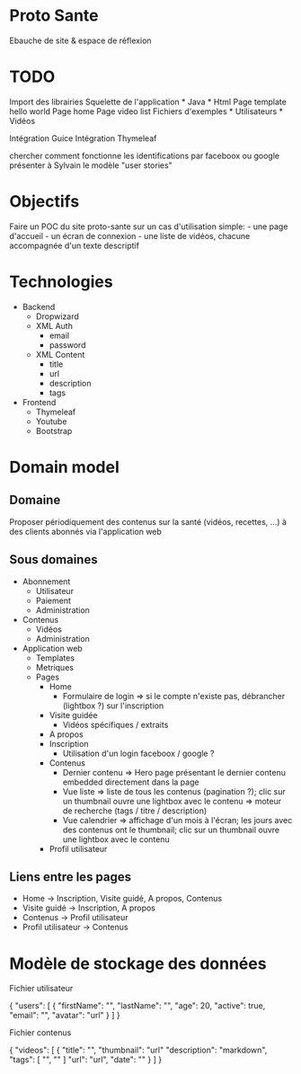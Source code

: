 # Proto Sante

Ebauche de site & espace de réflexion

# TODO

Import des librairies
Squelette de l'application
    * Java
    * Html
Page template hello world
Page home
Page video list
Fichiers d'exemples
    * Utilisateurs
    * Vidéos

Intégration Guice
Intégration Thymeleaf

chercher comment fonctionne les identifications par faceboox ou google
présenter à Sylvain le modèle "user stories"

# Objectifs

Faire un POC du site proto-sante sur un cas d'utilisation simple:
    - une page d'accueil
    - un écran de connexion
    - une liste de vidéos, chacune accompagnée d'un texte descriptif

# Technologies

* Backend
    * Dropwizard
    * XML Auth
        * email
        * password
    * XML Content
        * title
        * url
        * description
        * tags
* Frontend
    * Thymeleaf
    * Youtube
    * Bootstrap


# Domain model

## Domaine

Proposer périodiquement des contenus sur la santé (vidéos, recettes, ...) à des clients abonnés via l'application web

## Sous domaines

* Abonnement
    * Utilisateur
    * Paiement
    * Administration
* Contenus
    * Vidéos
    * Administration
* Application web
    * Templates
    * Metriques
    * Pages
        * Home
            * Formulaire de login => si le compte n'existe pas, débrancher (lightbox ?) sur l'inscription
        * Visite guidée
            * Vidéos spécifiques / extraits
        * A propos
        * Inscription
            * Utilisation d'un login faceboox / google ?
        * Contenus
            * Dernier contenu
                => Hero page présentant le dernier contenu embedded directement dans la page
            * Vue liste
                => liste de tous les contenus (pagination ?); clic sur un thumbnail ouvre une lightbox avec le contenu
                => moteur de recherche (tags / titre / description)
            * Vue calendrier
                => affichage d'un mois à l'écran; les jours avec des contenus ont le thumbnail; clic sur un thumbnail ouvre une lightbox avec le contenu
        * Profil utilisateur

## Liens entre les pages

* Home -> Inscription, Visite guidé, A propos, Contenus
* Visite guidé -> Inscription, A propos
* Contenus -> Profil utilisateur
* Profil utilisateur -> Contenus

# Modèle de stockage des données

Fichier utilisateur

{
    "users": [
        {
            "firstName": "",
            "lastName": "",
            "age": 20,
            "active": true,
            "email": "",
            "avatar": "url"
        }
    ]
}

Fichier contenus

{
    "videos": [
        {
            "title": "",
            "thumbnail": "url"
            "description": "markdown",
            "tags": [ "", "" ]
            "url": "url",
            "date": ""
        }
    ]
}
